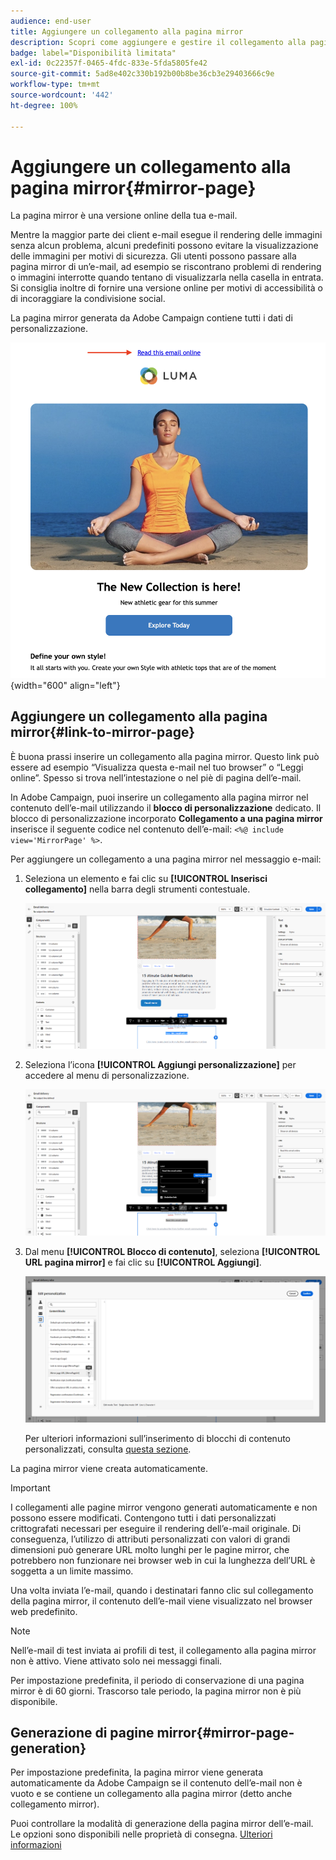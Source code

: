 ```yaml
---
audience: end-user
title: Aggiungere un collegamento alla pagina mirror
description: Scopri come aggiungere e gestire il collegamento alla pagina mirror
badge: label="Disponibilità limitata"
exl-id: 0c22357f-0465-4fdc-833e-5fda5805fe42
source-git-commit: 5ad8e402c330b192b00b8be36cb3e29403666c9e
workflow-type: tm+mt
source-wordcount: '442'
ht-degree: 100%

---
```


# Aggiungere un collegamento alla pagina mirror{#mirror-page}

La pagina mirror è una versione online della tua e-mail.

Mentre la maggior parte dei client e-mail esegue il rendering delle immagini senza alcun problema, alcuni predefiniti possono evitare la visualizzazione delle immagini per motivi di sicurezza. Gli utenti possono passare alla pagina mirror di un’e-mail, ad esempio se riscontrano problemi di rendering o immagini interrotte quando tentano di visualizzarla nella casella in entrata. Si consiglia inoltre di fornire una versione online per motivi di accessibilità o di incoraggiare la condivisione social.

La pagina mirror generata da Adobe Campaign contiene tutti i dati di personalizzazione.

![esempio di collegamento mirror](assets/mirror-page-link.png){width="600" align="left"}

## Aggiungere un collegamento alla pagina mirror{#link-to-mirror-page}

È buona prassi inserire un collegamento alla pagina mirror. Questo link può essere ad esempio “Visualizza questa e-mail nel tuo browser” o “Leggi online”. Spesso si trova nell’intestazione o nel piè di pagina dell’e-mail.

In Adobe Campaign, puoi inserire un collegamento alla pagina mirror nel contenuto dell’e-mail utilizzando il **blocco di personalizzazione** dedicato. Il blocco di personalizzazione incorporato **Collegamento a una pagina mirror** inserisce il seguente codice nel contenuto dell’e-mail: `<%@ include view='MirrorPage' %>`.

Per aggiungere un collegamento a una pagina mirror nel messaggio e-mail:

1. Seleziona un elemento e fai clic su **[!UICONTROL Inserisci collegamento]** nella barra degli strumenti contestuale.

   ![](assets/message-tracking-mirror-page.png)

1. Seleziona l’icona **[!UICONTROL Aggiungi personalizzazione]** per accedere al menu di personalizzazione.

   ![](assets/message-tracking-mirror-page_2.png)

1. Dal menu **[!UICONTROL Blocco di contenuto]**, seleziona **[!UICONTROL URL pagina mirror]** e fai clic su **[!UICONTROL Aggiungi]**.

   ![](assets/message-tracking-mirror-page_3.png)

   Per ulteriori informazioni sull’inserimento di blocchi di contenuto personalizzati, consulta [questa sezione](../personalization/personalize.md#personalize-emails).

La pagina mirror viene creata automaticamente.

>[!IMPORTANT]
>
>I collegamenti alle pagine mirror vengono generati automaticamente e non possono essere modificati. Contengono tutti i dati personalizzati crittografati necessari per eseguire il rendering dell’e-mail originale. Di conseguenza, l’utilizzo di attributi personalizzati con valori di grandi dimensioni può generare URL molto lunghi per le pagine mirror, che potrebbero non funzionare nei browser web in cui la lunghezza dell’URL è soggetta a un limite massimo.

Una volta inviata l’e-mail, quando i destinatari fanno clic sul collegamento della pagina mirror, il contenuto dell’e-mail viene visualizzato nel browser web predefinito.

>[!NOTE]
>
>Nell’e-mail di test inviata ai profili di test, il collegamento alla pagina mirror non è attivo. Viene attivato solo nei messaggi finali.

Per impostazione predefinita, il periodo di conservazione di una pagina mirror è di 60 giorni. Trascorso tale periodo, la pagina mirror non è più disponibile.


## Generazione di pagine mirror{#mirror-page-generation}

Per impostazione predefinita, la pagina mirror viene generata automaticamente da Adobe Campaign se il contenuto dell’e-mail non è vuoto e se contiene un collegamento alla pagina mirror (detto anche collegamento mirror).

Puoi controllare la modalità di generazione della pagina mirror dell’e-mail. Le opzioni sono disponibili nelle proprietà di consegna. [Ulteriori informazioni](../advanced-settings/delivery-settings.md#mirror)
